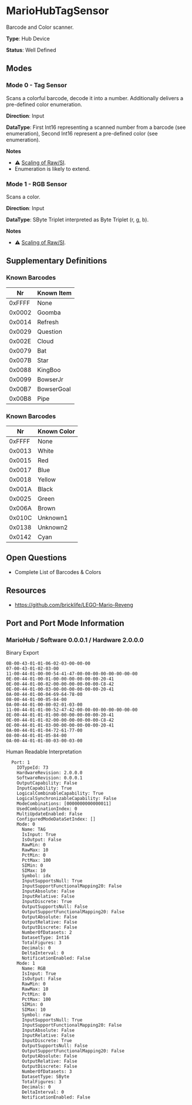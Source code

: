 # MarioHubTagSensor

Barcode and Color scanner.

**Type**: Hub Device

**Status**: Well Defined

## Modes

### Mode 0 - Tag Sensor

Scans a colorful barcode, decode it into a number. Additionally delivers a pre-defined color enumeration.

**Direction**: Input

**DataType**: First Int16 representing a scanned number from a barcode (see enumeration), Second Int16 represent a pre-defined color (see enumeration).

**Notes**
- ⚠ [Scaling of Raw/SI](../lwp/note-value-scaling.md).
- Enumeration is likely to extend.

### Mode 1 - RGB Sensor

Scans a color.

**Direction**: Input

**DataType**: SByte Triplet interpreted as Byte Triplet (r, g, b). 

**Notes**
- ⚠ [Scaling of Raw/SI](../lwp/note-value-scaling.md).

## Supplementary Definitions

### Known Barcodes

| Nr | Known Item |
| --- | --- |
| 0xFFFF | None |
| 0x0002 | Goomba |
| 0x0014 | Refresh |
| 0x0029 | Question |
| 0x002E | Cloud |
| 0x0079 | Bat |
| 0x007B | Star |
| 0x0088 | KingBoo |
| 0x0099 | BowserJr |
| 0x00B7 | BowserGoal |
| 0x00B8 | Pipe |

### Known Barcodes

| Nr | Known Color |
| --- | --- |
| 0xFFFF | None |
| 0x0013 | White |
| 0x0015 | Red |
| 0x0017 | Blue |
| 0x0018 | Yellow |
| 0x001A | Black |
| 0x0025 | Green |
| 0x006A | Brown |
| 0x010C | Unknown1 |
| 0x0138 | Unknown2 |
| 0x0142 | Cyan |

## Open Questions

- Complete List of Barcodes & Colors

## Resources

- https://github.com/bricklife/LEGO-Mario-Reveng

## Port and Port Mode Information

### MarioHub / Software 0.0.0.1 / Hardware 2.0.0.0

Binary Export

````
0B-00-43-01-01-06-02-03-00-00-00
07-00-43-01-02-03-00
11-00-44-01-00-00-54-41-47-00-00-00-00-00-00-00-00
0E-00-44-01-00-01-00-00-00-00-00-00-20-41
0E-00-44-01-00-02-00-00-00-00-00-00-C8-42
0E-00-44-01-00-03-00-00-00-00-00-00-20-41
0A-00-44-01-00-04-69-64-78-00
08-00-44-01-00-05-84-00
0A-00-44-01-00-80-02-01-03-00
11-00-44-01-01-00-52-47-42-00-00-00-00-00-00-00-00
0E-00-44-01-01-01-00-00-00-00-00-00-20-41
0E-00-44-01-01-02-00-00-00-00-00-00-C8-42
0E-00-44-01-01-03-00-00-00-00-00-00-20-41
0A-00-44-01-01-04-72-61-77-00
08-00-44-01-01-05-84-00
0A-00-44-01-01-80-03-00-03-00
````

Human Readable Interpretation

````
  Port: 1
    IOTypeId: 73
    HardwareRevision: 2.0.0.0
    SoftwareRevision: 0.0.0.1
    OutputCapability: False
    InputCapability: True
    LogicalCombinableCapability: True
    LogicalSynchronizableCapability: False
    ModeCombinations: [0000000000000011]
    UsedCombinationIndex: 0
    MultiUpdateEnabled: False
    ConfiguredModeDataSetIndex: []
    Mode: 0
      Name: TAG
      IsInput: True
      IsOutput: False
      RawMin: 0
      RawMax: 10
      PctMin: 0
      PctMax: 100
      SIMin: 0
      SIMax: 10
      Symbol: idx
      InputSupportsNull: True
      InputSupportFunctionalMapping20: False
      InputAbsolute: False
      InputRelative: False
      InputDiscrete: True
      OutputSupportsNull: False
      OutputSupportFunctionalMapping20: False
      OutputAbsolute: False
      OutputRelative: False
      OutputDiscrete: False
      NumberOfDatasets: 2
      DatasetType: Int16
      TotalFigures: 3
      Decimals: 0
      DeltaInterval: 0
      NotificationEnabled: False
    Mode: 1
      Name: RGB
      IsInput: True
      IsOutput: False
      RawMin: 0
      RawMax: 10
      PctMin: 0
      PctMax: 100
      SIMin: 0
      SIMax: 10
      Symbol: raw
      InputSupportsNull: True
      InputSupportFunctionalMapping20: False
      InputAbsolute: False
      InputRelative: False
      InputDiscrete: True
      OutputSupportsNull: False
      OutputSupportFunctionalMapping20: False
      OutputAbsolute: False
      OutputRelative: False
      OutputDiscrete: False
      NumberOfDatasets: 3
      DatasetType: SByte
      TotalFigures: 3
      Decimals: 0
      DeltaInterval: 0
      NotificationEnabled: False
````
